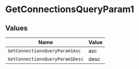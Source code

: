 # GetConnectionsQueryParam1


## Values

| Name                            | Value                           |
| ------------------------------- | ------------------------------- |
| `GetConnectionsQueryParam1Asc`  | asc                             |
| `GetConnectionsQueryParam1Desc` | desc                            |